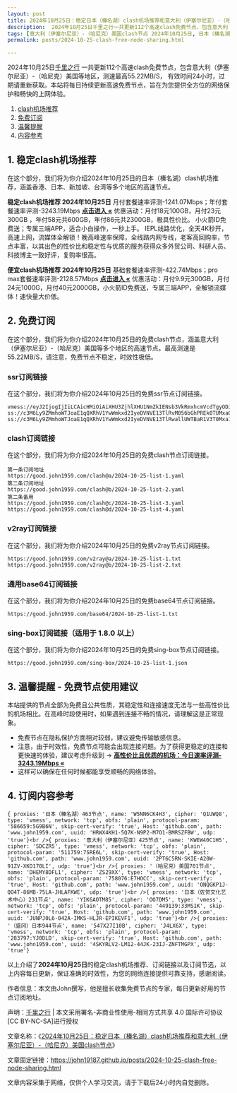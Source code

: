 ```yaml
---
layout: post
title: 2024年10月25日：稳定日本（榛名湖）clash机场推荐和意大利（伊塞尔尼亚）-（哈尼克）美国clash节点
description:  2024年10月25日千里之行一共更新112个高速clash免费节点，包含意大利（伊塞尔尼亚）-（哈尼克）美国等地区，测速最高55.22MB/S， 有效时间24小时，过期请重新获取。本站将每日持续更新高速免费节点，旨在为您提供全方位的网络保护和畅快的上网体验
tags: [意大利（伊塞尔尼亚）-（哈尼克）美国clash节点 2024年10月25日, 日本（榛名湖）稳定clash机场推荐 2024年10月25日]
permalink: posts/2024-10-25-clash-free-node-sharing.html

---
```



2024年10月25日[千里之行](https://john19187.github.io) 一共更新112个高速clash免费节点，包含意大利（伊塞尔尼亚）-（哈尼克）美国等地区，测速最高55.22MB/S， 有效时间24小时，过期请重新获取。本站将每日持续更新高速免费节点，旨在为您提供全方位的网络保护和畅快的上网体验。

1. [clash机场推荐](#1-稳定clash机场推荐)
2. [免费订阅](#2-免费订阅)
3. [温馨提醒](#3-温馨提醒---免费节点使用建议)
4. [内容参考](#4-订阅内容参考)

## 1. 稳定clash机场推荐

在这个部分，我们将为你介绍2024年10月25日的日本（榛名湖）clash机场推荐，涵盖香港、日本、新加坡、台湾等多个地区的高速节点。

<div class="good cat1"><strong>稳定clash机场推荐 2024年10月25日</strong> 月付套餐速率评测-1241.07Mbps；年付套餐速率评测-3243.19Mbps <strong><a href="https://good.john1959.com/lepl/2024-10-25" target="_blank">点击进入 «</a></strong> 优惠活动：月付18元100GB，月付23元300GB ，年付58元共600GB，年付86元共2300GB，极具性价比。 小火箭ID免费送；专属三端APP，适合小白操作，一秒上手。 IEPL线路优化，全天4K秒开，高速上网，流媒体全解锁！晚高峰速率保障，全线路内网专线，老客高回购率，节点丰富，以其出色的性价比和稳定性与优质的服务获得众多外贸公司、科研人员、科技博主一致好评，复购率很高。</div><div class="good cat2">

<strong>便宜clash机场推荐 2024年10月25日</strong> 基础套餐速率评测-422.74Mbps；pro max套餐速率评测-2128.57Mbps <strong><a href="https://good.john1959.com/cheap/2024-10-25" target="_blank">点击进入 «</a></strong> 优惠活动：月付9.9元300GB，月付24元1000G，月付40元2000GB，小火箭ID免费送，专属三端APP，全解锁流媒体！速快量大价低。</div>

## 2. 免费订阅

在这个部分，我们将为你介绍2024年10月25日的免费clash节点，涵盖意大利（伊塞尔尼亚）-（哈尼克）美国等多个地区的高速节点。最高测速是55.22MB/S，请注意，免费节点不稳定，时效性极低。

### ssr订阅链接

在这个部分，我们将为你介绍2024年10月25日的免费ssr节点订阅链接。

```
vmess://eyJ2IjogIjIiLCAicHMiOiAiXHU3ZjhlXHU1NmZkIENsb3VkRmxhcmVcdTgyODJcdTcwYjkiLCAiYWRkIjogIjEwNC4xOC4xODkuMTkiLCAicG9ydCI6ICI4MDgwIiwgImlkIjogImI1NTFhYTIyLTIyYWYtMTFlZS1iOGQ4LWYyM2M5MzJlYjY4ZCIsICJhaWQiOiAiMCIsICJzY3kiOiAiYXV0byIsICJuZXQiOiAid3MiLCAidHlwZSI6ICJub25lIiwgImhvc3QiOiAib2lpY3R3Lnl5ZHNpaS5jb20iLCAicGF0aCI6ICIvIiwgInRscyI6ICIiLCAic25pIjogIiIsICJhbHBuIjogIiJ9
ss://c3M6Ly9ZMmhoWTJoaE1qQXRhV1YwWmkxd2IyeDVNVE13TlRvM056bGhPREk0TUMxa05tWXhMVFJpWW1JdE9UQmhZUzFtTURabE1UVmhNV1k1TXpZ@free.2apzhfa:31641#9%7C%F0%9F%87%BB%F0%9F%87%B3%E8%B6%8A%E5%8D%97%2001%20%7C%201x%20VN
ss://c3M6Ly9ZMmhoWTJoaE1qQXRhV1YwWmkxd2IyeDVNVE13TlRwallUWTBaR1V3T0Mxa1l6RXdMVFF4TVdRdFltRTFPUzAzTWpjM1pXRTRPREpqTXpn@free.2weradf:36115#7%7C%F0%9F%87%AF%F0%9F%87%B5%20%E6%97%A5%E6%9C%AC%2003%20%7C%201x%20JP
```

### clash订阅链接

在这个部分，我们将为你介绍2024年10月25日的免费clash节点订阅链接。

```
第一条订阅地址
https://good.john1959.com/clash@a/2024-10-25-list-1.yaml
第二条订阅地址
https://good.john1959.com/clash@b/2024-10-25-list-2.yaml
第二条备用
https://good.john1959.com/clash@c/2024-10-25-list-3.yaml
https://good.john1959.com/clash@d/2024-10-25-list-4.yaml
```

### v2ray订阅链接

在这个部分，我们将为你介绍2024年10月25日的免费v2ray节点订阅链接。

```
https://good.john1959.com/v2ray@a/2024-10-25-list-1.txt
https://good.john1959.com/v2ray@b/2024-10-25-list-2.txt
```

### 通用base64订阅链接

在这个部分，我们将为你介绍2024年10月25日的免费base64节点订阅链接。

```
https://good.john1959.com/base64/2024-10-25-list-1.txt
```

### sing-box订阅链接（适用于 1.8.0 以上）

在这个部分，我们将为你介绍2024年10月25日的免费sing-box节点订阅链接。

```
https://good.john1959.com/sing-box/2024-10-25-list-1.json
```

## 3. 温馨提醒 - 免费节点使用建议

本站提供的节点全部为免费且公共性质，其稳定性和连接速度无法与一些高性价比的机场相比。在高峰时段使用时，如果遇到连接不畅的情况，请理解这是正常现象。

- 免费节点在隐私保护方面相对较弱，建议避免传输敏感信息。
- 注意，由于时效性，免费节点可能会出现连接问题。为了获得更稳定的连接和更快速的体验，建议考虑升级到 → <strong>[高性价比且优质的机场：今日速率评测- 3243.19Mbps «](https://good.john1959.com/lepl/2024-10-25)</strong>
- 这样可以确保在任何时候都能享受顺畅的网络体验。

## 4. 订阅内容参考

```
{ proxies: '日本（榛名湖）463节点', name: 'W5NN6CK4H3', cipher: 'Q1UWQ8', type: 'vmess', network: 'tcp', obfs: 'plain', protocol-param: '586659:5G9B6N', skip-cert-verify: 'true', Host: 'github.com', path: 'www.john1959.com', uuid: 'HRWX4KH1-5Q7K-N9P2-M7O1-BMRSZFBW', udp: 'true'}<br />{ proxies: '意大利（伊塞尔尼亚）425节点', name: 'KWEW40C1H5', cipher: 'SDCZR5', type: 'vmess', network: 'tcp', obfs: 'plain', protocol-param: '511759:7SRE6L', skip-cert-verify: 'true', Host: 'github.com', path: 'www.john1959.com', uuid: '2PT6C5RN-SKIE-A20W-91ZV-XKO170LI', udp: 'true'}<br />{ proxies: '（哈尼克）美国701节点', name: 'DHEMY8DFL1', cipher: 'ZS29XX', type: 'vmess', network: 'tcp', obfs: 'plain', protocol-param: '758076:E7HOCC', skip-cert-verify: 'true', Host: 'github.com', path: 'www.john1959.com', uuid: 'ONQGKP1J-QO4T-86MB-75LA-JHLAFKWE', udp: 'true'}<br />{ proxies: '日本（佐贺文化艺术中心）231节点', name: 'YIK6AOTM85', cipher: 'OO7DM5', type: 'vmess', network: 'tcp', obfs: 'plain', protocol-param: '449139:33MS1K', skip-cert-verify: 'true', Host: 'github.com', path: 'www.john1959.com', uuid: 'JUNPJ0L6-042A-IMKS-HLJR-EPIKEVF1', udp: 'true'}<br />{ proxies: '（盛冈）日本944节点', name: '547X27I10B', cipher: 'J4LX6X', type: 'vmess', network: 'tcp', obfs: 'plain', protocol-param: '283797:YJ0DLD', skip-cert-verify: 'true', Host: 'github.com', path: 'www.john1959.com', uuid: '4SKYRLV2-LM12-44JK-23IJ-ZNFTMGPX', udp: 'true'}
```

以上介绍了<strong>2024年10月25日</strong>的稳定clash机场推荐、订阅链接以及订阅节选，以上内容每日更新，保证准确的时效性，为您的网络连接提供可靠支持，感谢阅读。

作者信息：本文由John撰写，他是擅长收集免费节点的专家，每日更新好用的节点订阅地址。

声明：[千里之行](https://john19187.github.io) | 本文采用署名-非商业性使用-相同方式共享 4.0 国际许可协议[CC BY-NC-SA]进行授权

文章名称：《[2024年10月25日：稳定日本（榛名湖）clash机场推荐和意大利（伊塞尔尼亚）-（哈尼克）美国clash节点](https://john19187.github.io/posts/2024-10-25-clash-free-node-sharing.html)》

文章固定链接：https://john19187.github.io/posts/2024-10-25-clash-free-node-sharing.html


文章内容采集于网络，仅供个人学习交流，请于下载后24小时内自觉删除。

